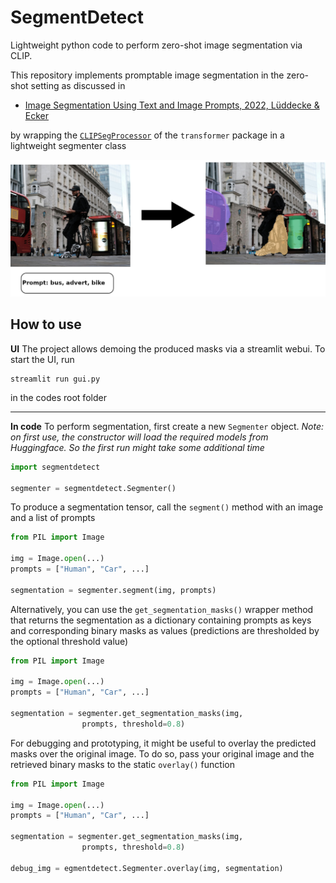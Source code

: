 # SegmentDetect

Lightweight python code to perform zero-shot image segmentation via CLIP.

This repository implements promptable image segmentation in the zero-shot setting as discussed in
- [Image Segmentation Using Text and Image Prompts, 2022, Lüddecke & Ecker](https://arxiv.org/pdf/2112.10003)

by wrapping the [```CLIPSegProcessor```](https://huggingface.co/docs/transformers/en/model_doc/clipseg) of the ```transformer``` package in a lightweight segmenter class

<div align="center">

<img src="https://github.com/SvenPfiffner/SegmentDetect/blob/main/demo.jpg" width="750">

</div>

## How to use
**UI**
The project allows demoing the produced masks via a streamlit webui. To start the UI, run
```
streamlit run gui.py
```
in the codes root folder

---

**In code**
To perform segmentation, first create a new ```Segmenter``` object. *Note: on first use, the constructor will load the required models from Huggingface. So the first run might take some additional time*

```python
import segmentdetect

segmenter = segmentdetect.Segmenter()
```

To produce a segmentation tensor, call the ```segment()``` method with an image and a list of prompts

```python
from PIL import Image

img = Image.open(...)
prompts = ["Human", "Car", ...]

segmentation = segmenter.segment(img, prompts)
```

Alternatively, you can use the ```get_segmentation_masks()``` wrapper method that returns the segmentation as a dictionary containing prompts as keys and corresponding binary masks as values (predictions are thresholded by the optional threshold value)

```python
from PIL import Image

img = Image.open(...)
prompts = ["Human", "Car", ...]

segmentation = segmenter.get_segmentation_masks(img,
                prompts, threshold=0.8)
```

For debugging and prototyping, it might be useful to overlay the predicted masks over the original image. To do so, pass your original image and the retrieved binary masks to the static ```overlay()``` function

```python
from PIL import Image

img = Image.open(...)
prompts = ["Human", "Car", ...]

segmentation = segmenter.get_segmentation_masks(img,
                prompts, threshold=0.8)

debug_img = egmentdetect.Segmenter.overlay(img, segmentation)
```
